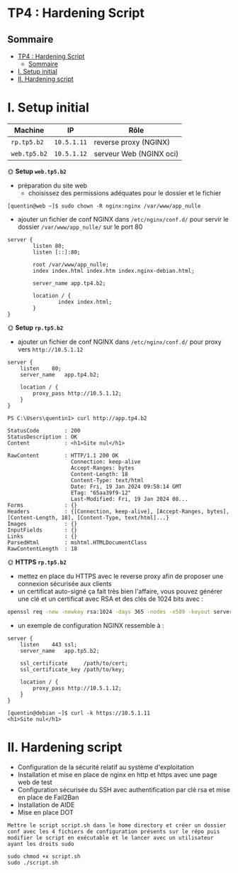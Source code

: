 # TP4 : Hardening Script

## Sommaire

- [TP4 : Hardening Script](#tp4--hardening-script)
  - [Sommaire](#sommaire)
- [I. Setup initial](#i-setup-initial)
- [II. Hardening script](#ii-hardening-script)

# I. Setup initial

| Machine      | IP          | Rôle                       |
| ------------ | ----------- | -------------------------- |
| `rp.tp5.b2`  | `10.5.1.11` | reverse proxy (NGINX)      |
| `web.tp5.b2` | `10.5.1.12` | serveur Web (NGINX oci) |

🌞 **Setup `web.tp5.b2`**

- préparation du site web
  - choisissez des permissions adéquates pour le dossier et le fichier
```
[quentin@web ~]$ sudo chown -R nginx:nginx /var/www/app_nulle
```

- ajouter un fichier de conf NGINX dans `/etc/nginx/conf.d/` pour servir le dossier `/var/www/app_nulle/` sur le port 80
```
server {
        listen 80;
        listen [::]:80;

        root /var/www/app_nulle;
        index index.html index.htm index.nginx-debian.html;

        server_name app.tp4.b2;

        location / {
                index index.html;
        }
}
```

🌞 **Setup `rp.tp5.b2`**

- ajouter un fichier de conf NGINX dans `/etc/nginx/conf.d/` pour proxy vers `http://10.5.1.12`

```nginx
server {
    listen    80;
    server_name   app.tp4.b2;

    location / {
        proxy_pass http://10.5.1.12;
    }
}
```

```
PS C:\Users\quentin1> curl http://app.tp4.b2                                                                                

StatusCode        : 200
StatusDescription : OK
Content           : <h1>Site nul</h1>

RawContent        : HTTP/1.1 200 OK
                    Connection: keep-alive
                    Accept-Ranges: bytes
                    Content-Length: 18
                    Content-Type: text/html
                    Date: Fri, 19 Jan 2024 09:58:14 GMT
                    ETag: "65aa39f9-12"
                    Last-Modified: Fri, 19 Jan 2024 08...
Forms             : {}
Headers           : {[Connection, keep-alive], [Accept-Ranges, bytes], [Content-Length, 18], [Content-Type, text/html]...}
Images            : {}
InputFields       : {}
Links             : {}
ParsedHtml        : mshtml.HTMLDocumentClass
RawContentLength  : 18
```


🌞 **HTTPS `rp.tp5.b2`**

- mettez en place du HTTPS avec le reverse proxy afin de proposer une connexion sécurisée aux clients
- un certificat auto-signé ça fait très bien l'affaire, vous pouvez générer une clé et un certificat avec RSA et des clés de 1024 bits avec :

```bash
openssl req -new -newkey rsa:1024 -days 365 -nodes -x509 -keyout server.key -out server.crt
```

- un exemple de configuration NGINX ressemble à :

```nginx
server {
    listen    443 ssl;
    server_name   app.tp5.b2;

    ssl_certificate     /path/to/cert;
    ssl_certificate_key /path/to/key;

    location / {
        proxy_pass http://10.5.1.12;
    }
}
```

```
[quentin@debian ~]$ curl -k https://10.5.1.11
<h1>Site nul</h1>
```

# II. Hardening script

- Configuration de la sécurité relatif au système d'exploitation
- Installation et mise en place de nginx en http et https avec une page web de test
- Configuration sécurisée du SSH avec authentification par clé rsa et mise en place de Fail2Ban
- Installation de AIDE
- Mise en place DOT

```
Mettre le script script.sh dans le home directory et créer un dossier conf avec les 4 fichiers de configuration présents sur le répo puis modifier le script en exécutable et le lancer avec un utilisateur ayant les droits sudo
```

```
sudo chmod +x script.sh
sudo ./script.sh
```